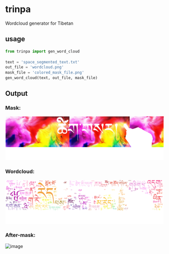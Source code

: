 # trinpa

Wordcloud generator for Tibetan

## usage

```python
from trinpa import gen_word_cloud

text = 'space_segmented_text.txt'
out_file = 'wordcloud.png'
mask_file = 'colored_mask_file.png'
gen_word_cloud(text, out_file, mask_file)
```

## Output

### Mask:

![maskfile](colored_mask_file.png)

### Wordcloud:

![wordcloud](wordcloud.png)

### After-mask:

![image](https://user-images.githubusercontent.com/17675331/158207681-5ec910dd-ffed-40d6-b1e2-6992931943eb.png)
